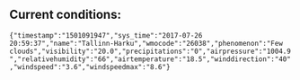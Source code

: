 ## Current conditions: 
 ``` {"timestamp":"1501091947","sys_time":"2017-07-26 20:59:37","name":"Tallinn-Harku","wmocode":"26038","phenomenon":"Few clouds","visibility":"20.0","precipitations":"0","airpressure":"1004.9","relativehumidity":"66","airtemperature":"18.5","winddirection":"40","windspeed":"3.6","windspeedmax":"8.6"} ```
